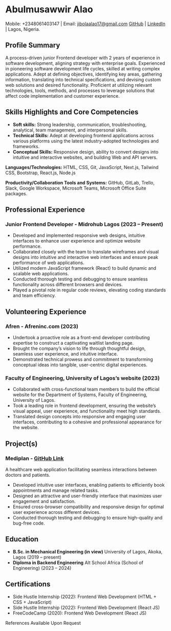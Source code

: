 # Abulmusawwir Alao
Mobile: +2348061403147 | Email: jibolaalao17@gmail.com
[GitHub](https://github.com/Jbsmall17) | [LinkedIn](www.linkedin.com/in/abdulmusawwir-alao-314358282) | Lagos, Nigeria.

## Profile Summary
A process-driven junior Frontend developer with 2 years of experience in software development, aligning strategy with enterprise goals. Experienced in pioneering software development life cycles, skilled at writing complex applications. Adept at defining objectives, identifying key areas, gathering information, translating into technical specifications, and devising custom web solutions and desired functionality. Proficient at utilizing relevant technologies, tools, methods, and processes to leverage solutions that affect code implementation and customer experience.

## Skills Highlights and Core Competencies
- **Soft skills:** Strong leadership, communication, troubleshooting, analytical, team management, and interpersonal skills.
- **Technical Skills:** Adept at developing frontend applications across various platforms using the latest industry-adopted technologies and frameworks.
- **Conceptual Skills:** Responsive design, ability to convert designs into intuitive and interactive websites, and building Web and API servers.
  
**Languages/Technologies:** HTML, CSS, Git, JavaScript, Next.js, Tailwind CSS, Bootstrap, React.js, Node.js

**Productivity/Collaboration Tools and Systems:** GitHub, GitLab, Trello, Slack, Google Workspace, Microsoft Teams, Microsoft Office Suite packages.

## Professional Experience
### Junior Frontend Developer - Midrohub Lagos (2023 – Present)
- Developed and implemented responsive web designs, intuitive interfaces to enhance user experience and optimize website performance.
- Collaborated closely with the team to translate wireframes and visual designs into intuitive and interactive web interfaces and ensure peak performance of web applications.
- Utilized modern JavaScript framework (React) to build dynamic and scalable web applications.
- Conducted thorough testing and debugging to ensure seamless functionality across different browsers and devices.
- Played a pivotal role in regular code reviews, elevating coding standards and team efficiency.

## Volunteering Experience
### Afren - Afreninc.com (2023)
- Undertook a proactive role as a front-end developer contributing expertise to construct a captivating waitlist landing page.
- Brought the company’s vision to life through thoughtful design, seamless user experience, and intuitive interface.
- Demonstrated technical prowess and commitment to transforming conceptual ideas into tangible, user-centric digital experiences.

### Faculty of Engineering, University of Lagos’s website (2023)
- Collaborated with cross-functional team members to build the official website for the Department of Systems, Faculty of Engineering, University of Lagos.
- Took a leading role in frontend development, ensuring the website’s visual appeal, user experience, and functionality meet high standards.
- Translated design concepts into responsive and engaging user interfaces, contributing to a cohesive and professional appearance for the website.

## Project(s)
### Mediplan - [GitHub Link](https://github.com/EngrMikolo/medical-appointment)
A healthcare web application facilitating seamless interactions between doctors and patients.
- Developed intuitive user interfaces, enabling patients to efficiently book appointments and manage related tasks.
- Designed an attractive and user-friendly interface that maximizes user engagement and satisfaction.
- Ensured cross-browser compatibility and responsive design for optimal user experience across different devices.
- Conducted thorough testing and debugging to ensure high-quality and bug-free code.

## Education
- **B.Sc. in Mechanical Engineering (in view)**
  University of Lagos, Akoka, Lagos (2019 – present)
- **Diploma in Backend Engineering**
  Alt School Africa (School of Engineering) (2023 – 2024)

## Certifications
- Side Hustle Internship (2022): Frontend Web Development (HTML + CSS + JavaScript)
- Side Hustle Internship (2022): Frontend Web Development (React JS)
- FreeCodeCamp (2020): Frontend Web Development (React JS)

References Available Upon Request

